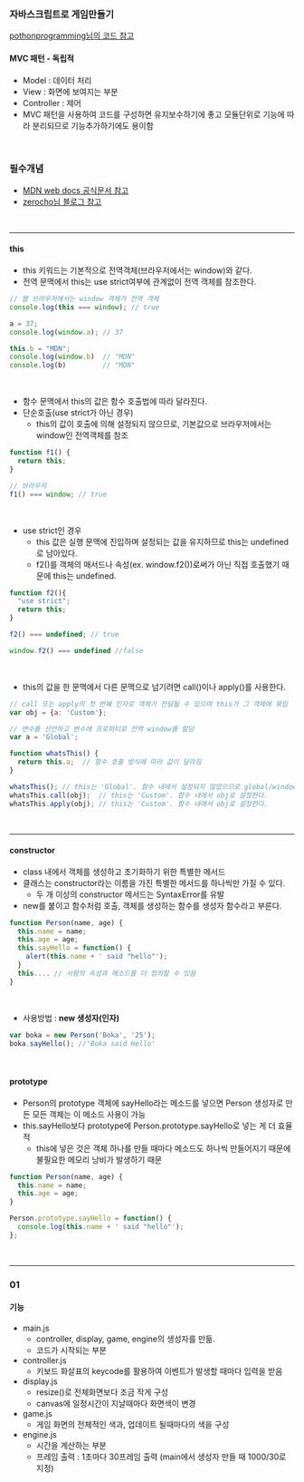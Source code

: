 ### 자바스크립트로 게임만들기

[pothonprogramming님의 코드 참고](https://github.com/pothonprogramming/pothonprogramming.github.io/tree/master/content/rabbit-trap)

#### MVC 패턴 - 독립적
- Model : 데이터 처리
- View : 화면에 보여지는 부분 
- Controller : 제어
- MVC 패턴을 사용하여 코드를 구성하면 유지보수하기에 좋고 모듈단위로 기능에 따라 분리되므로 기능추가하기에도 용이함

<br>

### 필수개념
- [MDN web docs 공식문서 참고](https://developer.mozilla.org/es/docs/Web/JavaScript/Referencia/Operadores/this)
- [zerocho님 블로그 참고](https://www.zerocho.com/category/JavaScript/post/573c2acf91575c17008ad2fc)

<br>

---

#### this 
- this 키워드는 기본적으로 전역객체(브라우저에서는 window)와 같다.
- 전역 문맥에서 this는 use strict여부에 관계없이 전역 객체를 참조한다.

```javascript
// 웹 브라우저에서는 window 객체가 전역 객체
console.log(this === window); // true

a = 37;
console.log(window.a); // 37

this.b = "MDN";
console.log(window.b)  // "MDN"
console.log(b)         // "MDN"
```

<br>

- 함수 문맥에서 this의 값은 함수 호출법에 따라 달라진다.
- 단순호출(use strict가 아닌 경우)
    - this의 값이 호출에 의해 설정되지 않으므로, 기본값으로 브라우저에서는 window인 전역객체를 참조

```javascript
function f1() {
  return this;
}

// 브라우저
f1() === window; // true 
```

<br>

- use strict인 경우
    - this 값은 실행 문맥에 진입하며 설정되는 값을 유지하므로 this는 undefined로 남아있다.
    - f2()를 객체의 매서드나 속성(ex. window.f2())로써가 아닌 직접 호출했기 때문에 this는 undefined.
    
```javascript
function f2(){
  "use strict"; 
  return this;
}

f2() === undefined; // true

window.f2() === undefined //false
```

<br>

- this의 값을 한 문맥에서 다른 문맥으로 넘기려면 call()이나 apply()를 사용한다.

```javascript
// call 또는 apply의 첫 번째 인자로 객체가 전달될 수 있으며 this가 그 객체에 묶임
var obj = {a: 'Custom'};

// 변수를 선언하고 변수에 프로퍼티로 전역 window를 할당
var a = 'Global';

function whatsThis() {
  return this.a;  // 함수 호출 방식에 따라 값이 달라짐
}

whatsThis(); // this는 'Global'. 함수 내에서 설정되지 않았으므로 global/window 객체로 초기값을 설정한다.
whatsThis.call(obj);  // this는 'Custom'. 함수 내에서 obj로 설정한다.
whatsThis.apply(obj); // this는 'Custom'. 함수 내에서 obj로 설정한다.
```

<br>

----

#### constructor
- class 내에서 객체를 생성하고 초기화하기 위한 특별한 메서드
- 클래스는 constructor라는 이름을 가진 특별한 메서드를 하나씩만 가질 수 있다. 
    - 두 개 이상의 constructor 메서드는 SyntaxError를 유발
- new를 붙이고 함수처럼 호출, 객체를 생성하는 함수를 생성자 함수라고 부른다.

```javascript
function Person(name, age) {
  this.name = name;
  this.age = age;
  this.sayHello = function() {
    alert(this.name + ' said "hello"');
  }
  this.... // 사람의 속성과 메소드를 더 정의할 수 있음
}
```

<br>

- 사용방법 : **new 생성자(인자)**

```javascript
var boka = new Person('Boka', '25');
boka.sayHello(); //'Boka said Hello'
```


<br>

#### prototype
- Person의 prototype 객체에 sayHello라는 메소드를 넣으면 Person 생성자로 만든 모든 객체는 이 메소드 사용이 가능
- this.sayHello보다 prototype에 Person.prototype.sayHello로 넣는 게 더 효율적
    - this에 넣은 것은 객체 하나를 만들 때마다 메소드도 하나씩 만들어지기 때문에 불필요한 메모리 낭비가 발생하기 때문


```javascript
function Person(name, age) {
  this.name = name;
  this.age = age; 
}

Person.prototype.sayHello = function() {
  console.log(this.name + ' said "hello"');
};

```

<br>

---

### 01
#### 기능
- main.js 
    - controller, display, game, engine의 생성자를 만듦.
    - 코드가 시작되는 부분
- controller.js 
    - 키보드 화살표의 keycode를 활용하여 이벤트가 발생할 때마다 입력을 받음 
- display.js
    - resize()로 전체화면보다 조금 작게 구성
    - canvas에 일정시간이 지날때마다 화면색이 변경
- game.js
    - 게임 화면의 전체적인 색과, 업데이트 될때마다의 색을 구성
- engine.js
    - 시간을 계산하는 부분
    - 프레임 출력 : 1초마다 30프레임 출력 (main에서 생성자 만들 때 1000/30로 지정)




<br>


